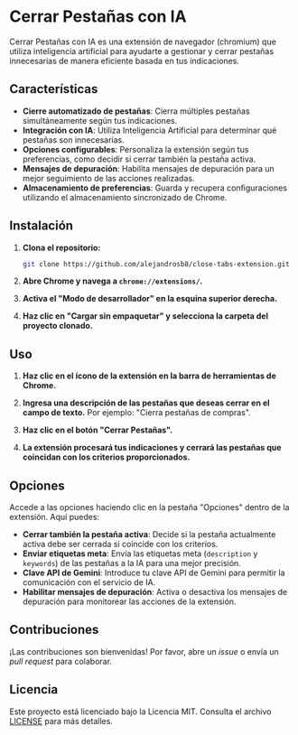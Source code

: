 # Cerrar Pestañas con IA

Cerrar Pestañas con IA es una extensión de navegador (chromium) que utiliza inteligencia artificial para ayudarte a gestionar y cerrar pestañas innecesarias de manera eficiente basada en tus indicaciones.

## Características

- **Cierre automatizado de pestañas**: Cierra múltiples pestañas simultáneamente según tus indicaciones.
- **Integración con IA**: Utiliza Inteligencia Artificial para determinar qué pestañas son innecesarias.
- **Opciones configurables**: Personaliza la extensión según tus preferencias, como decidir si cerrar también la pestaña activa.
- **Mensajes de depuración**: Habilita mensajes de depuración para un mejor seguimiento de las acciones realizadas.
- **Almacenamiento de preferencias**: Guarda y recupera configuraciones utilizando el almacenamiento sincronizado de Chrome.

## Instalación

1. **Clona el repositorio:**

   ```bash
   git clone https://github.com/alejandrosb8/close-tabs-extension.git
   ```

2. **Abre Chrome y navega a `chrome://extensions/`.**

3. **Activa el "Modo de desarrollador" en la esquina superior derecha.**

4. **Haz clic en "Cargar sin empaquetar" y selecciona la carpeta del proyecto clonado.**

## Uso

1. **Haz clic en el ícono de la extensión en la barra de herramientas de Chrome.**

2. **Ingresa una descripción de las pestañas que deseas cerrar en el campo de texto.** Por ejemplo: "Cierra pestañas de compras".

3. **Haz clic en el botón "Cerrar Pestañas".**

4. **La extensión procesará tus indicaciones y cerrará las pestañas que coincidan con los criterios proporcionados.**

## Opciones

Accede a las opciones haciendo clic en la pestaña "Opciones" dentro de la extensión. Aquí puedes:

- **Cerrar también la pestaña activa**: Decide si la pestaña actualmente activa debe ser cerrada si coincide con los criterios.
- **Enviar etiquetas meta**: Envía las etiquetas meta (`description` y `keywords`) de las pestañas a la IA para una mejor precisión.
- **Clave API de Gemini**: Introduce tu clave API de Gemini para permitir la comunicación con el servicio de IA.
- **Habilitar mensajes de depuración**: Activa o desactiva los mensajes de depuración para monitorear las acciones de la extensión.

## Contribuciones

¡Las contribuciones son bienvenidas! Por favor, abre un *issue* o envía un *pull request* para colaborar.

## Licencia

Este proyecto está licenciado bajo la Licencia MIT. Consulta el archivo [LICENSE](LICENSE) para más detalles.
